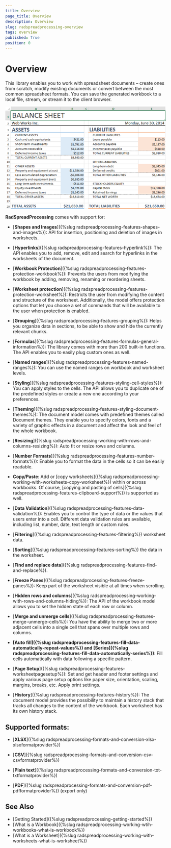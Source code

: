 ```yaml
---
title: Overview
page_title: Overview
description: Overview
slug: radspreadprocessing-overview
tags: overview
published: True
position: 0
---
```


# Overview

This library enables you to work with spreadsheet documents – create ones from scratch, modify existing documents or convert between the most common spreadsheet formats. You can save the generated workbook to a local file, stream, or stream it to the client browser.

![Rad Spread Processing Overview 01](images/RadSpreadProcessing_Overview_01.png)

**RadSpreadProcessing** comes with support for:

* [**Shapes and Images**]({%slug radspreadprocessing-features-shapes-and-images%}): API for insertion, positioning and deletion of images in worksheets.		

* [**Hyperlinks**]({%slug radspreadprocessing-features-hyperlink%}): The API enables you to add, remove, edit and search for hyperlinks in the worksheets of the document.

* [**Workbook Protection**]({%slug radspreadprocessing-features-protection-workbook%}): Prevents the users from modifying the workbook by adding, removing, renaming or reordering sheets.	

* [**Worksheet protection**]({%slug radspreadprocessing-features-protection-worksheet%}): Restricts the user from modifying the content and structure of the worksheet. Additionally, the model offers protection options that let you choose a set of commands that will be available to the user when protection is enabled.

* [**Grouping**]({%slug radspreadprocessing-features-grouping%}): Helps you organize data in sections, to be able to show and hide the currently relevant chunks.

* [**Formulas**]({%slug radspreadprocessing-features-formulas-general-information%}): The library comes with more than 200 built-in functions. The API enables you to easily plug custom ones as well.

* [**Named ranges**]({%slug radspreadprocessing-features-named-ranges%}): You can use the named ranges on workbook and worksheet levels.

* [**Styling**]({%slug radspreadprocessing-features-styling-cell-styles%}): You can apply styles to the cells. The API allows you to duplicate one of the predefined styles or create a new one according to your preferences.

* [**Theming**]({%slug radspreadprocessing-features-styling-document-themes%}): The document model comes with predefined themes called Document themes. They enable you to specify colors, fonts and a variety of graphic effects in a document and affect the look and feel of the whole workbook.

* [**Resizing**]({%slug radspreadprocessing-working-with-rows-and-columns-resizing%}): Auto fit or resize rows and columns.

* [**Number Formats**]({%slug radspreadprocessing-features-number-formats%}): Enable you to format the data in the cells so it can be easily readable.

* **Copy/Paste**: Add or [copy worksheets]({%slug radspreadprocessing-working-with-worksheets-copy-worksheet%}) within or across workbooks. Of course, [copying and pasting of cells]({%slug radspreadprocessing-features-clipboard-support%}) is supported as well.

* [**Data Validation**]({%slug radspreadprocessing-features-data-validation%}): Enables you to control the type of data or the values that users enter into a cell. Different data validation rules are available, including list, number, date, text length or custom rules.

* [**Filtering**]({%slug radspreadprocessing-features-filtering%}) worksheet data.		

* [**Sorting**]({%slug radspreadprocessing-features-sorting%}) the data in the worksheet.	

* [**Find and replace data**]({%slug radspreadprocessing-features-find-and-replace%}).

* [**Freeze Panes**]({%slug radspreadprocessing-features-freeze-panes%}): Keep part of the worksheet visible at all times when scrolling.

* [**Hidden rows and columns**]({%slug radspreadprocessing-working-with-rows-and-columns-hiding%}): The API of the workbook model allows you to set the hidden state of each row or column.
		
* [**Merge and unmerge cells**]({%slug radspreadprocessing-features-merge-unmerge-cells%}): You have the ability to merge two or more adjacent cells into a single cell that spans over multiple rows and columns.

* **[Auto fill]({%slug radspreadprocessing-features-fill-data-automatically-repeat-values%}) and [Series]({%slug radspreadprocessing-features-fill-data-automatically-series%})**: Fill cells automatically with data following a specific pattern.	

* [**Page Setup**]({%slug radspreadprocessing-features-worksheetpagesetup%}): Set and get header and footer settings and apply various page setup options like paper size, orientation, scaling, margins, breaks, etc. Apply print settings.		

* [**History**]({%slug radspreadprocessing-features-history%}): The document model provides the possibility to maintain a history stack that tracks all changes to the content of the workbook. Each worksheet has its own history stack.

## Supported formats: 

* [**XLSX**]({%slug radspreadprocessing-formats-and-conversion-xlsx-xlsxformatprovider%})

* [**CSV**]({%slug radspreadprocessing-formats-and-conversion-csv-csvformatprovider%}) 

* [**Plain text**]({%slug radspreadprocessing-formats-and-conversion-txt-txtformatprovider%}) 

* [**PDF**]({%slug radspreadprocessing-formats-and-conversion-pdf-pdfformatprovider%}) (export only)
 

## See Also

* [Getting Started]({%slug radspreadprocessing-getting-started%})
* [What is a Workbook]({%slug radspreadprocessing-working-wtih-workbooks-what-is-workbook%})
* [What is a Worksheet]({%slug radspreadprocessing-working-with-worksheets-what-is-worksheet%})

